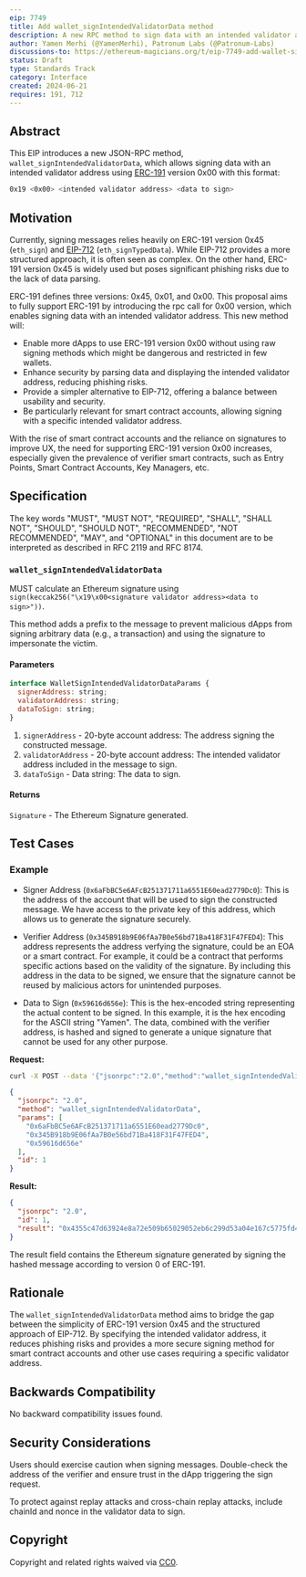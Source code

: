 ```yaml
---
eip: 7749
title: Add wallet_signIntendedValidatorData method
description: A new RPC method to sign data with an intended validator address according to ERC-191 version 0x00.
author: Yamen Merhi (@YamenMerhi), Patronum Labs (@Patronum-Labs)
discussions-to: https://ethereum-magicians.org/t/eip-7749-add-wallet-signintendedvalidatordata-method/20693
status: Draft
type: Standards Track
category: Interface
created: 2024-06-21
requires: 191, 712
---
```


## Abstract

This EIP introduces a new JSON-RPC method, `wallet_signIntendedValidatorData`, which allows signing data with an intended validator address using [ERC-191](./eip-191.md) version 0x00 with this format:

```bash
0x19 <0x00> <intended validator address> <data to sign>
```

## Motivation

Currently, signing messages relies heavily on ERC-191 version 0x45 (`eth_sign`) and [EIP-712](./eip-712.md) (`eth_signTypedData`). While EIP-712 provides a more structured approach, it is often seen as complex. On the other hand, ERC-191 version 0x45 is widely used but poses significant phishing risks due to the lack of data parsing.

ERC-191 defines three versions: 0x45, 0x01, and 0x00. This proposal aims to fully support ERC-191 by introducing the rpc call for 0x00 version, which enables signing data with an intended validator address. This new method will:

- Enable more dApps to use ERC-191 version 0x00 without using raw signing methods which might be dangerous and restricted in few wallets.
- Enhance security by parsing data and displaying the intended validator address, reducing phishing risks.
- Provide a simpler alternative to EIP-712, offering a balance between usability and security.
- Be particularly relevant for smart contract accounts, allowing signing with a specific intended validator address.

With the rise of smart contract accounts and the reliance on signatures to improve UX, the need for supporting ERC-191 version 0x00 increases, especially given the prevalence of verifier smart contracts, such as Entry Points, Smart Contract Accounts, Key Managers, etc.

## Specification

The key words "MUST", "MUST NOT", "REQUIRED", "SHALL", "SHALL NOT", "SHOULD", "SHOULD NOT", "RECOMMENDED", "NOT RECOMMENDED", "MAY", and "OPTIONAL" in this document are to be interpreted as described in RFC 2119 and RFC 8174.

### `wallet_signIntendedValidatorData`

MUST calculate an Ethereum signature using `sign(keccak256("\x19\x00<signature validator address><data to sign>"))`.

This method adds a prefix to the message to prevent malicious dApps from signing arbitrary data (e.g., a transaction) and using the signature to impersonate the victim.

#### Parameters

```js
interface WalletSignIntendedValidatorDataParams {
  signerAddress: string;        
  validatorAddress: string;     
  dataToSign: string;           
}
```


1. `signerAddress` - 20-byte account address: The address signing the constructed message.
2. `validatorAddress` - 20-byte account address: The intended validator address included in the message to sign.
3. `dataToSign` - Data string: The data to sign.

#### Returns

`Signature` - The Ethereum Signature generated.

## Test Cases

### Example

- Signer Address (`0x6aFbBC5e6AFcB251371711a6551E60ead2779Dc0`): This is the address of the account that will be used to sign the constructed message. We have access to the private key of this address, which allows us to generate the signature securely.

- Verifier Address (`0x345B918b9E06fAa7B0e56bd71Ba418F31F47FED4`): This address represents the address verfying the signature, could be an EOA or a smart contract. For example, it could be a contract that performs specific actions based on the validity of the signature. By including this address in the data to be signed, we ensure that the signature cannot be reused by malicious actors for unintended purposes.

- Data to Sign (`0x59616d656e`): This is the hex-encoded string representing the actual content to be signed. In this example, it is the hex encoding for the ASCII string "Yamen". The data, combined with the verifier address, is hashed and signed to generate a unique signature that cannot be used for any other purpose.

**Request:**

```bash
curl -X POST --data '{"jsonrpc":"2.0","method":"wallet_signIntendedValidatorData","params":["0x6aFbBC5e6AFcB251371711a6551E60ead2779Dc0", "0x345B918b9E06fAa7B0e56bd71Ba418F31F47FED4", "0x59616d656e"], "id":1}'
```

```json
{
  "jsonrpc": "2.0",
  "method": "wallet_signIntendedValidatorData",
  "params": [
    "0x6aFbBC5e6AFcB251371711a6551E60ead2779Dc0",
    "0x345B918b9E06fAa7B0e56bd71Ba418F31F47FED4",
    "0x59616d656e"
  ],
  "id": 1
}
```

**Result:**

```json
{
  "jsonrpc": "2.0",
  "id": 1,
  "result": "0x4355c47d63924e8a72e509b65029052eb6c299d53a04e167c5775fd466751c9d07299936d304c153f6443dfa05f40ff007d72911b6f72307f996231605b915621c"
}
```

The result field contains the Ethereum signature generated by signing the hashed message according to version 0 of ERC-191.

## Rationale

The `wallet_signIntendedValidatorData` method aims to bridge the gap between the simplicity of ERC-191 version 0x45 and the structured approach of EIP-712. By specifying the intended validator address, it reduces phishing risks and provides a more secure signing method for smart contract accounts and other use cases requiring a specific validator address.

## Backwards Compatibility

No backward compatibility issues found.

## Security Considerations

Users should exercise caution when signing messages. Double-check the address of the verifier and ensure trust in the dApp triggering the sign request.

To protect against replay attacks and cross-chain replay attacks, include chainId and nonce in the validator data to sign.

## Copyright

Copyright and related rights waived via [CC0](../LICENSE.md).
